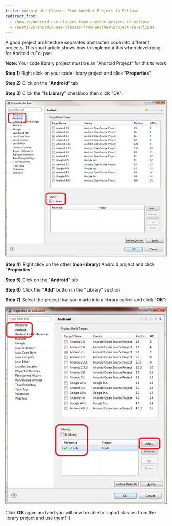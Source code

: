 ```yaml
---
title: Android Use Classes From Another Project in Eclipse
redirect_from:
  - /how-to/android-use-classes-from-another-project-in-eclipse
  - /posts/25-android-use-classes-from-another-project-in-eclipse
---
```


<p>A good project architecture&nbsp;separates&nbsp;abstracted code into different projects. This short article shows how to implement this when developing for Android in Eclipse:</p>

<p><strong>Note: </strong>Your code library project must be an &quot;Android Project&quot; for this to work</p>

<p><strong>Step 1) </strong>Right click on your code library project and click &quot;<strong>Properties</strong>&quot;</p>

<p><strong>Step 2) </strong>Click on the &quot;<strong>Android</strong>&quot; tab</p>

<p><strong>Step 3) </strong>Click the &quot;<strong>Is Library</strong>&quot; checkbox then click &quot;OK&quot;:</p>

<p><img alt="" src="/images/development/android-class-other-project-settings.png" /></p>

<p><strong>Step 4)</strong> Right click on the other (<strong>non-library</strong>) Android project and click &quot;<strong>Properties</strong>&quot;</p>

<p><strong>Step 5)</strong> Click on the &quot;<strong>Android</strong>&quot; tab</p>

<p><strong>Step 6)</strong> Click the &quot;<strong>Add</strong>&quot; button in the &quot;Library&quot; section</p>

<p><strong>Step 7)</strong> Select the project that you made into a library earlier and click &quot;<strong>OK</strong>&quot;:</p>

<p><img alt="" src="/images/development/android-class-other-project-build.png" /></p>

<p>Click <strong>OK</strong> again and and you will now be able to import classes from the library project and use them! :)</p>
